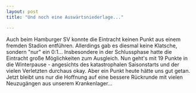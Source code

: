 ```yaml
---
layout: post
title: "Und noch eine Auswärtsniederlage..."

---
```


Auch beim Hamburger SV konnte die Eintracht keinen Punkt aus einem fremden Stadion entführen. Allerdings gab es diesmal keine Klatsche, sondern "nur" ein 0:1... Insbesondere in der Schlussphase hatte die Eintracht große Möglichkeiten zum Ausgleich. Nun geht's mit 19 Punkte in die Winterpause - angesichts des katastrophalen Saisonstarts und der vielen Verletzten durchaus okay. Aber ein Punkt heute hätte uns gut getan. Jetzt bleibt uns nur die Hoffnung auf eine bessere Rückrunde mit vielen Neuzugängen aus unserem Krankenlager...


